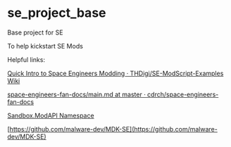 # se_project_base
Base project for SE

To help kickstart SE Mods

Helpful links:

[Quick Intro to Space Engineers Modding · THDigi/SE-ModScript-Examples Wiki](https://github.com/THDigi/SE-ModScript-Examples/wiki/Quick-Intro-to-Space-Engineers-Modding)

[space-engineers-fan-docs/main.md at master · cdrch/space-engineers-fan-docs](https://github.com/cdrch/space-engineers-fan-docs/blob/master/modding-introduction/main.md#what-can-i-mod-)

[Sandbox.ModAPI Namespace](https://bloc97.github.io/SpaceEngineersModAPIDocs/html/b2d609dc-672a-3d90-cdc0-3753ce60d06f.htm)

[https://github.com/malware-dev/MDK-SE](https://github.com/malware-dev/MDK-SE)
